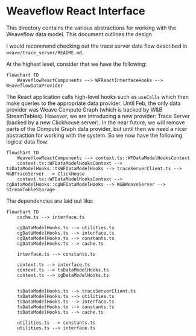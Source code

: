 # Weaveflow React Interface

This directory contains the various abstractions for working with the Weaveflow data model. This document outlines the design

I would recommend checking out the trace server data flow described in `weave/trace_server/README.md`.

At the highest level, consider that we have the following:

```mermaid
flowchart TD
    WeaveflowReactComponents --> WFReactInterfaceHooks --> WeaveflowDataProvider
```

The React application calls high-level hooks such as `useCalls` which then make queries to the appropriate data provider. Until Feb, the only data provider was Weave Compute Graph (which is backed by W&B StreamTables). However, we are introducing a new provider: Trace Server (backed by a new Clickhouse server). In the near future, we will remove parts of the Compute Graph data provider, but until then we need a nicer abstraction for working with the system. So we now have the following logical data flow:

```mermaid
flowchart TD
    WeaveflowReactComponents --> context.ts::WFDataModelHooksContext
    context.ts::WFDataModelHooksContext --> tsDataModelHooks::tsWFDataModelHooks --> traceServerClient.ts --> W&BTraceServer --> ClickHouse
    context.ts::WFDataModelHooksContext --> cgDataModelHooks::cgWFDataModelHooks --> W&BWeaveServer --> StreamTableStorage
```

The dependencies are laid out like:

```mermaid
flowchart TD
    cache.ts --> interface.ts

    cgDataModelHooks.ts --> utilities.ts
    cgDataModelHooks.ts --> interface.ts
    cgDataModelHooks.ts --> constants.ts
    cgDataModelHooks.ts --> cache.ts

    interface.ts --> constants.ts

    context.ts --> interface.ts
    context.ts --> tsDataModelHooks.ts
    context.ts --> cgDataModelHooks.ts


    tsDataModelHooks.ts --> traceServerClient.ts
    tsDataModelHooks.ts --> utilities.ts
    tsDataModelHooks.ts --> interface.ts
    tsDataModelHooks.ts --> constants.ts
    tsDataModelHooks.ts --> cache.ts

    utilities.ts --> constants.ts
    utilities.ts --> interface.ts
```
